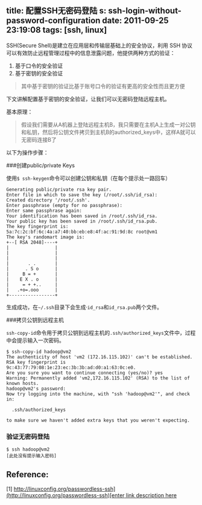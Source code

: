 title: 配置SSH无密码登陆
s: ssh-login-without-password-configuration
date: 2011-09-25 23:19:08
tags: [ssh, linux]
---
SSH(Secure Shell)是建立在应用层和传输层基础上的安全协议，利用 SSH 协议可以有效防止远程管理过程中的信息泄露问题，他提供两种方式的验证：

1.	基于口令的安全验证
2.	基于密钥的安全验证

> 其中基于密钥的验证比基于账号口令的验证有更高的安全性而且更方便

下文讲解配置基于密钥的安全验证，让我们可以无密码登陆远程主机。

基本原理：

> 假设我们需要从A机器上登陆远程主机B，我只需要在主机A上生成一对公钥和私钥，然后将公钥文件拷贝到主机B的authorized_keys中，这样A就可以无密码连接B了

以下为操作步骤：

###创建public/private Keys

使用`$ ssh-keygen`命令可以创建公钥和私钥（在每个提示处一路回车）

```
Generating public/private rsa key pair.
Enter file in which to save the key (/root/.ssh/id_rsa): 
Created directory '/root/.ssh'.
Enter passphrase (empty for no passphrase): 
Enter same passphrase again: 
Your identification has been saved in /root/.ssh/id_rsa.
Your public key has been saved in /root/.ssh/id_rsa.pub.
The key fingerprint is:
5a:7c:2c:bf:6c:4a:a7:40:bb:eb:e8:4f:ac:91:9d:8c root@vm1
The key's randomart image is:
+--[ RSA 2048]----+
|                 |
|                 |
|                 |
|       . .       |
|      . S o      |
|     B = +       |
|    E X . o      |
|     = + +..     |
|   .+o=.ooo      |
+-----------------+
```
生成成功，在`~/.ssh`目录下会生成·`id_rsa`和`id_rsa.pub`两个文件。

###拷贝公钥到远程主机

`ssh-copy-id`命令用于拷贝公钥到远程主机的`.ssh/authorized_keys`文件中，过程中会提示输入一次密码。

```
$ ssh-copy-id hadoop@vm2
The authenticity of host 'vm2 (172.16.115.102)' can't be established.
RSA key fingerprint is 9c:43:77:79:08:1e:23:ec:3b:3b:ad:d0:a1:63:0c:e0.
Are you sure you want to continue connecting (yes/no)? yes
Warning: Permanently added 'vm2,172.16.115.102' (RSA) to the list of known hosts.
hadoop@vm2's password: 
Now try logging into the machine, with "ssh 'hadoop@vm2'", and check in:

  .ssh/authorized_keys

to make sure we haven't added extra keys that you weren't expecting.
```


### 验证无密码登陆

```
$ ssh hadoop@vm2
[此处没有提示输入密码]
```

## Reference:

[1] [http://linuxconfig.org/passwordless-ssh](http://linuxconfig.org/passwordless-ssh)[enter link description here](https://en.wikipedia.org/wiki/Ssh-agent)
